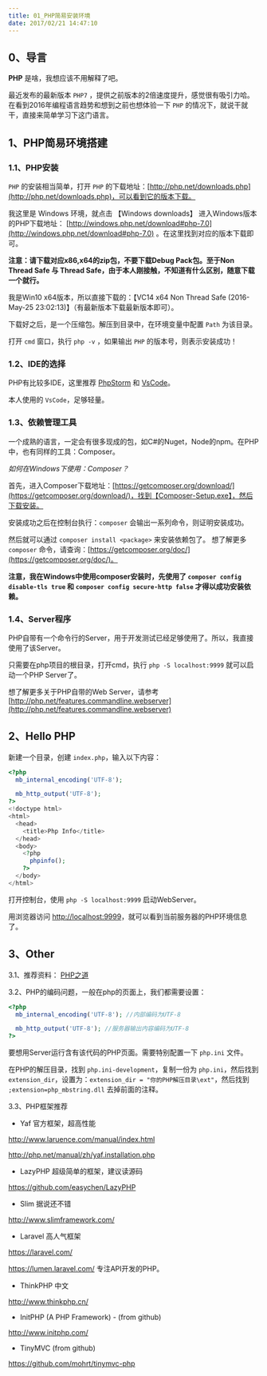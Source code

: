 ```yaml
---
title: 01_PHP简易安装环境
date: 2017/02/21 14:47:10
---
```


## 0、导言

**PHP** 是啥，我想应该不用解释了吧。

最近发布的最新版本 ``PHP7`` ，提供之前版本的2倍速度提升，感觉很有吸引力哈。在看到2016年编程语言趋势和想到之前也想体验一下 ``PHP`` 的情况下，就说干就干，直接来简单学习下这门语言。

## 1、PHP简易环境搭建

### 1.1、PHP安装

``PHP`` 的安装相当简单，打开 ``PHP`` 的下载地址：[http://php.net/downloads.php](http://php.net/downloads.php)，可以看到它的版本下载。

我这里是 Windows 环境，就点击 【Windows downloads】 进入Windows版本的PHP下载地址： [http://windows.php.net/download#php-7.0](http://windows.php.net/download#php-7.0) 。在这里找到对应的版本下载即可。

**注意：请下载对应x86,x64的zip包，不要下载Debug Pack包。至于Non Thread Safe 与 Thread Safe，由于本人刚接触，不知道有什么区别，随意下载一个就行。** 

我是Win10 x64版本，所以直接下载的：【VC14 x64 Non Thread Safe (2016-May-25 23:02:13)】（有最新版本下载最新版本即可）。

下载好之后，是一个压缩包。解压到目录中，在环境变量中配置 ``Path`` 为该目录。

打开 ``cmd`` 窗口，执行 ``php -v`` ，如果输出 ``PHP`` 的版本号，则表示安装成功！

### 1.2、IDE的选择

PHP有比较多IDE，这里推荐 [PhpStorm](https://www.jetbrains.com/phpstorm/) 和 [VsCode](https://code.visualstudio.com/)。

本人使用的 ``VsCode``，足够轻量。

### 1.3、依赖管理工具

一个成熟的语言，一定会有很多现成的包，如C#的Nuget，Node的npm。在PHP中，也有同样的工具：Composer。

*如何在Windows下使用：Composer？*

首先，进入Composer下载地址：[https://getcomposer.org/download/](https://getcomposer.org/download/)，找到【Composer-Setup.exe】，然后下载安装。

安装成功之后在控制台执行：``composer`` 会输出一系列命令，则证明安装成功。

然后就可以通过 ``composer install <package>`` 来安装依赖包了。 想了解更多 ``composer`` 命令，请查询：[https://getcomposer.org/doc/](https://getcomposer.org/doc/)。

**注意，我在Windows中使用composer安装时，先使用了 ``composer config disable-tls true`` 和 ``composer config secure-http false`` 才得以成功安装依赖。**

### 1.4、Server程序

PHP自带有一个命令行的Server，用于开发测试已经足够使用了。所以，我直接使用了该Server。

只需要在php项目的根目录，打开cmd，执行 ``php -S localhost:9999`` 就可以启动一个PHP Server了。

想了解更多关于PHP自带的Web Server，请参考 [http://php.net/features.commandline.webserver](http://php.net/features.commandline.webserver)


## 2、Hello PHP

新建一个目录，创建 ``index.php``，输入以下内容：

```php
<?php
  mb_internal_encoding('UTF-8');

  mb_http_output('UTF-8');
?>
<!doctype html>
<html>
  <head>
    <title>Php Info</title>
  </head>
  <body>
    <?php
      phpinfo();
    ?>
  </body>
</html>
```

打开控制台，使用 ``php -S localhost:9999`` 启动WebServer。

用浏览器访问 [http://localhost:9999](http://localhost:9999)，就可以看到当前服务器的PHP环境信息了。

## 3、Other

3.1、推荐资料： [PHP之道](http://laravel-china.github.io/php-the-right-way/)

3.2、PHP的编码问题，一般在php的页面上，我们都需要设置：

```php
<?php
  mb_internal_encoding('UTF-8'); //内部编码为UTF-8

  mb_http_output('UTF-8'); //服务器输出内容编码为UTF-8
?>
```

要想用Server运行含有该代码的PHP页面。需要特别配置一下 ``php.ini`` 文件。

在PHP的解压目录，找到 ``php.ini-development``，复制一份为 ``php.ini``，然后找到 ``extension_dir``，设置为：``extension_dir = "你的PHP解压目录\ext"``，然后找到 ``;extension=php_mbstring.dll`` 去掉前面的注释。

3.3、PHP框架推荐

* Yaf 官方框架，超高性能

http://www.laruence.com/manual/index.html

http://php.net/manual/zh/yaf.installation.php

* LazyPHP 超级简单的框架，建议读源码

https://github.com/easychen/LazyPHP

* Slim 据说还不错

http://www.slimframework.com/

* Laravel 高人气框架

https://laravel.com/

https://lumen.laravel.com/  专注API开发的PHP。

* ThinkPHP 中文

http://www.thinkphp.cn/

* InitPHP (A PHP Framework) - (from github)

http://www.initphp.com/

* TinyMVC (from github)

https://github.com/mohrt/tinymvc-php

